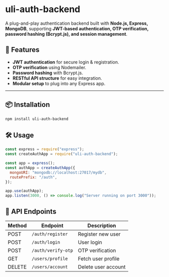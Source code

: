 # uli-auth-backend

A plug-and-play authentication backend built with **Node.js, Express, MongoDB**, supporting **JWT-based authentication, OTP verification, password hashing (Bcrypt.js), and session management**.

## 🚀 Features

- **JWT authentication** for secure login & registration.
- **OTP verification** using Nodemailer.
- **Password hashing** with Bcrypt.js.
- **RESTful API structure** for easy integration.
- **Modular setup** to plug into any Express app.

---

## 📦 Installation

```sh
npm install uli-auth-backend

```

## 🛠 Usage

```javascript
const express = require("express");
const createAuthApp = require("uli-auth-backend");

const app = express();
const authApp = createAuthApp({
  mongoURI: "mongodb://localhost:27017/mydb",
  routePrefix: "/auth",
});

app.use(authApp);
app.listen(3000, () => console.log("Server running on port 3000"));
```

## 📜 API Endpoints

| Method | Endpoint           | Description         |
| ------ | ------------------ | ------------------- |
| POST   | `/auth/register`   | Register new user   |
| POST   | `/auth/login`      | User login          |
| POST   | `/auth/verify-otp` | OTP verification    |
| GET    | `/users/profile`   | Fetch user profile  |
| DELETE | `/users/account`   | Delete user account |
